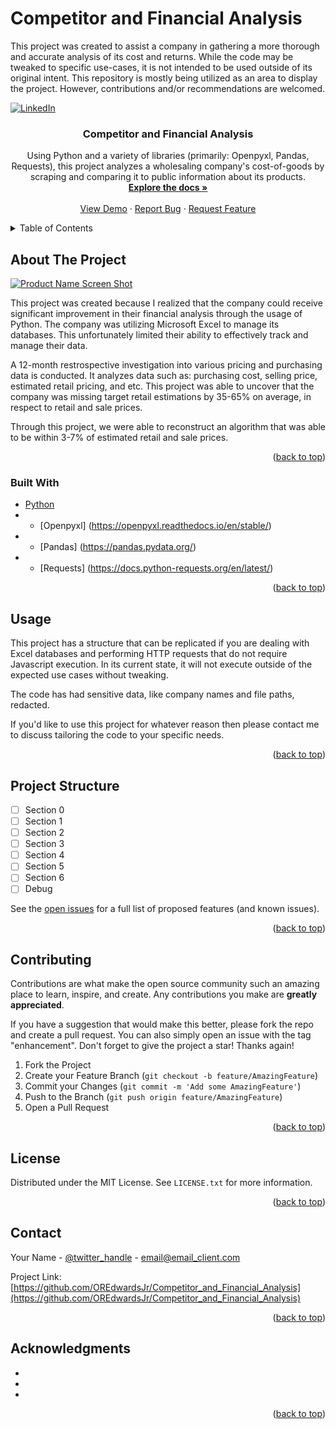 # Competitor and Financial Analysis
This project was created to assist a company in gathering a more thorough and accurate analysis of its cost and returns. While the code may be tweaked to specific use-cases, it is not intended to be used outside of its original intent. This repository is mostly being utilized as an area to display the project. However, contributions and/or recommendations are welcomed.


<div id="top"></div>

[![LinkedIn][linkedin-shield]][linkedin-url]



<!-- PROJECT LOGO 
<br />
<div align="center">
  <a href="https://github.com/OREdwardsJr/Competitor_and_Financial_Analysis">
    <img src="images/logo.png" alt="Logo" width="80" height="80">
  </a> -->

<h3 align="center">Competitor and Financial Analysis</h3>

  <p align="center">
    Using Python and a variety of libraries (primarily: Openpyxl, Pandas, Requests), this project analyzes a wholesaling company's cost-of-goods by scraping and comparing it to public information about its products.
    <br />
    <a href="https://github.com/OREdwardsJr/Competitor_and_Financial_Analysis"><strong>Explore the docs »</strong></a>
    <br />
    <br />
    <a href="https://github.com/OREdwardsJr/Competitor_and_Financial_Analysis">View Demo</a>
    ·
    <a href="https://github.com/OREdwardsJr/Competitor_and_Financial_Analysis/issues">Report Bug</a>
    ·
    <a href="https://github.com/OREdwardsJr/Competitor_and_Financial_Analysis/issues">Request Feature</a>
  </p>
</div>



<!-- TABLE OF CONTENTS -->
<details>
  <summary>Table of Contents</summary>
  <ol>
    <li>
      <a href="#about-the-project">About The Project</a>
      <ul>
        <li><a href="#built-with">Built With</a></li>
      </ul>
    </li>
    <li>
      <a href="#getting-started">Getting Started</a>
      <ul>
        <li><a href="#prerequisites">Prerequisites</a></li>
        <li><a href="#installation">Installation</a></li>
      </ul>
    </li>
    <li><a href="#usage">Usage</a></li>
    <li><a href="#roadmap">Roadmap</a></li>
    <li><a href="#contributing">Contributing</a></li>
    <li><a href="#license">License</a></li>
    <li><a href="#contact">Contact</a></li>
    <li><a href="#acknowledgments">Acknowledgments</a></li>
  </ol>
</details>



<!-- ABOUT THE PROJECT -->
## About The Project

[![Product Name Screen Shot][product-screenshot]](https://example.com)

This project was created because I realized that the company could receive significant improvement in their financial analysis through the usage of Python. The company was utilizing Microsoft Excel to manage its databases. This unfortunately limited their ability to effectively track and manage their data.

A 12-month restrospective investigation into various pricing and purchasing data is conducted. It analyzes data such as: purchasing cost, selling price, estimated retail pricing, and etc. This project was able to uncover that the company was missing target retail estimations by 35-65% on average, in respect to retail and sale prices.

Through this project, we were able to reconstruct an algorithm that was able to be within 3-7% of estimated retail and sale prices.

<p align="right">(<a href="#top">back to top</a>)</p>



### Built With

* [Python](https://www.python.org/)
* - [Openpyxl] (https://openpyxl.readthedocs.io/en/stable/)
* - [Pandas] (https://pandas.pydata.org/)
* - [Requests] (https://docs.python-requests.org/en/latest/)

<p align="right">(<a href="#top">back to top</a>)</p>




<!-- USAGE EXAMPLES -->
## Usage

This project has a structure that can be replicated if you are dealing with Excel databases and performing HTTP requests that do not require Javascript execution. In its current state, it will not execute outside of the expected use cases without tweaking.

The code has had sensitive data, like company names and file paths, redacted. 

If you'd like to use this project for whatever reason then please contact me to discuss tailoring the code to your specific needs.

<p align="right">(<a href="#top">back to top</a>)</p>



<!-- ROADMAP -->
## Project Structure

- [ ] Section 0
- [ ] Section 1
- [ ] Section 2
- [ ] Section 3
- [ ] Section 4
- [ ] Section 5
- [ ] Section 6
- [ ] Debug

See the [open issues](https://github.com/OREdwardsJr/Competitor_and_Financial_Analysis/issues) for a full list of proposed features (and known issues).

<p align="right">(<a href="#top">back to top</a>)</p>



<!-- CONTRIBUTING -->
## Contributing

Contributions are what make the open source community such an amazing place to learn, inspire, and create. Any contributions you make are **greatly appreciated**.

If you have a suggestion that would make this better, please fork the repo and create a pull request. You can also simply open an issue with the tag "enhancement".
Don't forget to give the project a star! Thanks again!

1. Fork the Project
2. Create your Feature Branch (`git checkout -b feature/AmazingFeature`)
3. Commit your Changes (`git commit -m 'Add some AmazingFeature'`)
4. Push to the Branch (`git push origin feature/AmazingFeature`)
5. Open a Pull Request

<p align="right">(<a href="#top">back to top</a>)</p>



<!-- LICENSE -->
## License

Distributed under the MIT License. See `LICENSE.txt` for more information.

<p align="right">(<a href="#top">back to top</a>)</p>



<!-- CONTACT -->
## Contact

Your Name - [@twitter_handle](https://twitter.com/twitter_handle) - email@email_client.com

Project Link: [https://github.com/OREdwardsJr/Competitor_and_Financial_Analysis](https://github.com/OREdwardsJr/Competitor_and_Financial_Analysis)

<p align="right">(<a href="#top">back to top</a>)</p>



<!-- ACKNOWLEDGMENTS -->
## Acknowledgments

* []()
* []()
* []()

<p align="right">(<a href="#top">back to top</a>)</p>



<!-- MARKDOWN LINKS & IMAGES -->
<!-- https://www.markdownguide.org/basic-syntax/#reference-style-links -->
[contributors-shield]: https://img.shields.io/github/contributors/OREdwardsJr/Competitor_and_Financial_Analysis.svg?style=for-the-badge
[contributors-url]: https://github.com/OREdwardsJr/Competitor_and_Financial_Analysis/graphs/contributors
[forks-shield]: https://img.shields.io/github/forks/OREdwardsJr/Competitor_and_Financial_Analysis.svg?style=for-the-badge
[forks-url]: https://github.com/OREdwardsJr/Competitor_and_Financial_Analysis/network/members
[stars-shield]: https://img.shields.io/github/stars/OREdwardsJr/Competitor_and_Financial_Analysis.svg?style=for-the-badge
[stars-url]: https://github.com/OREdwardsJr/Competitor_and_Financial_Analysis/stargazers
[issues-shield]: https://img.shields.io/github/issues/OREdwardsJr/Competitor_and_Financial_Analysis.svg?style=for-the-badge
[issues-url]: https://github.com/OREdwardsJr/Competitor_and_Financial_Analysis/issues
[license-shield]: https://img.shields.io/github/license/OREdwardsJr/Competitor_and_Financial_Analysis.svg?style=for-the-badge
[license-url]: https://github.com/OREdwardsJr/Competitor_and_Financial_Analysis/blob/master/LICENSE.txt
[linkedin-shield]: https://img.shields.io/badge/-LinkedIn-black.svg?style=for-the-badge&logo=linkedin&colorB=555
[linkedin-url]: https://www.linkedin.com/in/orlando-edwards-jr/
[product-screenshot]: images/screenshot.png
